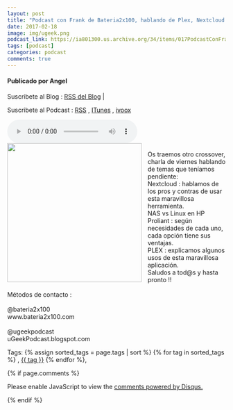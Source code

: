 ```yaml
---
layout: post
title: "Podcast con Frank de Bateria2x100, hablando de Plex, Nextcloud..."
date: 2017-02-18
image: img/ugeek.png
podcast_link: https://ia801300.us.archive.org/34/items/017PodcastConFrankDeBateria2x100HablandoDePlexNextcloud.../%23017%20Podcast%20con%20Frank%20de%20Bateria2x100%2c%20hablando%20de%20Plex%2c%20Nextcloud....mp3
tags: [podcast]
categories: podcast
comments: true
---
```

#### Publicado por Angel

Suscribete al Blog :  [RSS del Blog](http://feeds.feedburner.com/uGeekBlog) |

Suscribete al Podcast :  [RSS](http://feeds.feedburner.com/ugeek) , [ITunes](https://itunes.apple.com/us/podcast/ugeek/id1201421866?mt=2) , [ivoox](https://www.ivoox.com/podcast-ugeek_sq_f1383493_1.html)

<audio controls>
  <source src="https://ia801300.us.archive.org/34/items/017PodcastConFrankDeBateria2x100HablandoDePlexNextcloud.../%23017%20Podcast%20con%20Frank%20de%20Bateria2x100%2c%20hablando%20de%20Plex%2c%20Nextcloud....mp3" type="audio/mpeg">
Your browser does not support the audio element.
</audio>
<!-- ---------------------------------------------------Pon aquí el audio-------------------------------------------------------- -->


<div class="separator" style="clear: both; text-align: center;"><a href="https://4.bp.blogspot.com/-aF67slShwN8/WKicryjkriI/AAAAAAAAAgg/xk5iI73bPAo4YVsjFM41PHYED9Am7RAywCLcB/s1600/podcast.jpg" imageanchor="1" style="clear: left; float: left; margin-bottom: 1em; margin-right: 1em;"><img border="0" height="320" src="https://4.bp.blogspot.com/-aF67slShwN8/WKicryjkriI/AAAAAAAAAgg/xk5iI73bPAo4YVsjFM41PHYED9Am7RAywCLcB/s320/podcast.jpg" width="310" /></a></div><br />Os traemos otro crossover, charla de viernes hablando de temas que teníamos pendiente:<br />Nextcloud : hablamos de los pros y contras de usar esta maravillosa herramienta.<br />NAS vs Linux en HP Proliant : según necesidades de cada uno, cada opción tiene sus ventajas.<br />PLEX : explicamos algunos usos de esta maravillosa aplicación.<br />Saludos a tod@s y hasta pronto !! <br /><br />Métodos de contacto :<br /><br />@bateria2x100<br />www.bateria2x100.com<br /><br />@ugeekpodcast<br />uGeekPodcast.blogspot.com



<!-- TAGS Y COMENTARIOS -->

Tags: {% assign sorted_tags = page.tags | sort %} {% for tag in sorted_tags %} , <span class="tag"><a href="/search#{{ tag }}">{{ tag }}</a></span> {% endfor %},



{% if page.comments %}
<div id="disqus_thread"></div>
<script>

/**
*  RECOMMENDED CONFIGURATION VARIABLES: EDIT AND UNCOMMENT THE SECTION BELOW TO INSERT DYNAMIC VALUES FROM YOUR PLATFORM OR CMS.
*  LEARN WHY DEFINING THESE VARIABLES IS IMPORTANT: https://disqus.com/admin/universalcode/#configuration-variables*/
/*
var disqus_config = function () {
this.page.url = PAGE_URL;  // Replace PAGE_URL with your page's canonical URL variable
this.page.identifier = PAGE_IDENTIFIER; // Replace PAGE_IDENTIFIER with your page's unique identifier variable
};
*/
(function() { // DON'T EDIT BELOW THIS LINE
var d = document, s = d.createElement('script');
s.src = 'https://https-angelbcn-github-io-ugeek.disqus.com/embed.js';
s.setAttribute('data-timestamp', +new Date());
(d.head || d.body).appendChild(s);
})();
</script>
<noscript>Please enable JavaScript to view the <a href="https://disqus.com/?ref_noscript">comments powered by Disqus.</a></noscript>


{% endif %}
